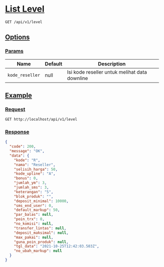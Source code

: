 # [List Level]()

<!-- @category Endpoint -->

```bash
GET /api/v1/level
```

## [Options]()

### [Params]()

Name | Default | Description
--- | --- | ---
`kode_reseller` | null | Isi kode reseller untuk melihat data downline

## [Example]()

### [Request]()

```bash
GET http://localhost/api/v1/level
```

### [Response]()

```json
{
  "code": 200,
  "message": "OK",
  "data": {
    "kode": "R",
    "nama": "Reseller",
    "selisih_harga": 50,
    "kode_upline": "A",
    "bonus": 0,
    "jumlah_ym": 3,
    "jumlah_sms": 3,
    "keterangan": "5",
    "blok_produk": "",
    "deposit_minimal": 10000,
    "sms_end_user": 0,
    "default_markup": 50,
    "par_balas": null,
    "poin_trx": 0,
    "no_komisi": null,
    "transfer_lintas": null,
    "deposit_maksimal": null,
    "max_pakai": null,
    "guna_poin_produk": null,
    "tgl_data": "2021-10-25T12:42:03.503Z",
    "no_ubah_markup": null
  }
}
```